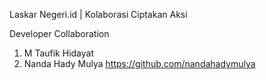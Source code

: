 Laskar Negeri.id | Kolaborasi Ciptakan Aksi

Developer Collaboration

1. M Taufik Hidayat
2. Nanda Hady Mulya https://github.com/nandahadymulya
